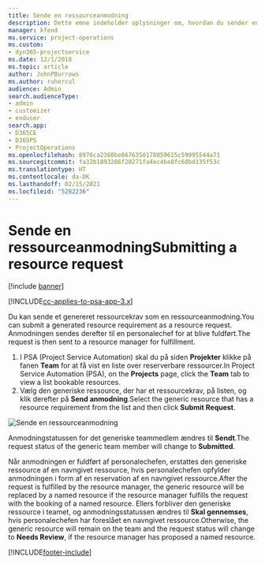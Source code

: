 ```yaml
---
title: Sende en ressourceanmodning
description: Dette emne indeholder oplysninger om, hvordan du sender en anmodning om en projektressource.
manager: kfend
ms.service: project-operations
ms.custom:
- dyn365-projectservice
ms.date: 12/1/2018
ms.topic: article
author: JohnPBurrows
ms.author: ruhercul
audience: Admin
search.audienceType:
- admin
- customizer
- enduser
search.app:
- D365CE
- D365PS
- ProjectOperations
ms.openlocfilehash: 8976ca2360be8676350178059615c59995544a71
ms.sourcegitcommit: fa32b1893286f20271fa4ec4be8fc68bd135f53c
ms.translationtype: HT
ms.contentlocale: da-DK
ms.lasthandoff: 02/15/2021
ms.locfileid: "5282236"
---
```

# <a name="submitting-a-resource-request"></a><span data-ttu-id="854b2-103">Sende en ressourceanmodning</span><span class="sxs-lookup"><span data-stu-id="854b2-103">Submitting a resource request</span></span>

[!include [banner](../includes/psa-now-project-operations.md)]

[!INCLUDE[cc-applies-to-psa-app-3.x](../includes/cc-applies-to-psa-app-3x.md)]

<span data-ttu-id="854b2-104">Du kan sende et genereret ressourcekrav som en ressourceanmodning.</span><span class="sxs-lookup"><span data-stu-id="854b2-104">You can submit a generated resource requirement as a resource request.</span></span> <span data-ttu-id="854b2-105">Anmodningen sendes derefter til en personalechef for at blive fuldført.</span><span class="sxs-lookup"><span data-stu-id="854b2-105">The request is then sent to a resource manager for fulfillment.</span></span>

1. <span data-ttu-id="854b2-106">I PSA (Project Service Automation) skal du på siden **Projekter** klikke på fanen **Team** for at få vist en liste over reserverbare ressourcer.</span><span class="sxs-lookup"><span data-stu-id="854b2-106">In Project Service Automation (PSA), on the **Projects** page, click the **Team** tab to view a list bookable resources.</span></span> 
2. <span data-ttu-id="854b2-107">Vælg den generiske ressource, der har et ressourcekrav, på listen, og klik derefter på **Send anmodning**.</span><span class="sxs-lookup"><span data-stu-id="854b2-107">Select the generic resource that has a resource requirement from the list and then click **Submit Request**.</span></span>

![Sende en ressourceanmodning](media/RM-how-to-18.png)

<span data-ttu-id="854b2-109">Anmodningstatussen for det generiske teammedlem ændres til **Sendt**.</span><span class="sxs-lookup"><span data-stu-id="854b2-109">The request status of the generic team member will change to **Submitted**.</span></span>

<span data-ttu-id="854b2-110">Når anmodningen er fuldført af personalechefen, erstattes den generiske ressource af en navngivet ressource, hvis personalechefen opfylder anmodningen i form af en reservation af en navngivet ressource.</span><span class="sxs-lookup"><span data-stu-id="854b2-110">After the request is fulfilled by the resource manager, the generic resource will be replaced by a named resource if the resource manager fulfills the request with the booking of a named resource.</span></span> <span data-ttu-id="854b2-111">Ellers forbliver den generiske ressource i teamet, og anmodningsstatussen ændres til **Skal gennemses**, hvis personalechefen har foreslået en navngivet ressource.</span><span class="sxs-lookup"><span data-stu-id="854b2-111">Otherwise, the generic resource will remain on the team and the request status will change to **Needs Review**, if the resource manager has proposed a named resource.</span></span>


[!INCLUDE[footer-include](../includes/footer-banner.md)]